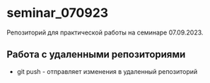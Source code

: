 ﻿# seminar_070923
Репозиторий для практической работы на семинаре 07.09.2023.
## Работа с удаленными репозиториями
* git push - отправляет изменения в удаленный репозиторий